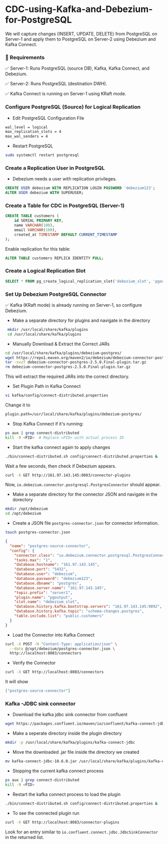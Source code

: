 # CDC-using-Kafka-and-Debezium-for-PostgreSQL
We will capture changes (INSERT, UPDATE, DELETE) from PostgreSQL on Server-1 and apply them to PostgreSQL on Server-2 using Debezium and Kafka Connect.

### 🔹 Requirements

✅ Server-1: Runs PostgreSQL (source DB), Kafka, Kafka Connect, and Debezium.

✅ Server-2: Runs PostgreSQL (destination DWH).

✅ Kafka Connect is running on Server-1 using KRaft mode.

### Configure PostgreSQL (Source) for Logical Replication
- Edit PostgreSQL Configuration File

```bash
wal_level = logical
max_replication_slots = 4
max_wal_senders = 4
```

- Restart PostgreSQL

```bash
sudo systemctl restart postgresql
```

### Create a Replication User in PostgreSQL
- Debezium needs a user with replication privileges.

```sql
CREATE USER debezium WITH REPLICATION LOGIN PASSWORD 'debezium123';
ALTER USER debezium WITH SUPERUSER;
```

### Create a Table for CDC in PostgreSQL (Server-1)

```sql
CREATE TABLE customers (
    id SERIAL PRIMARY KEY,
    name VARCHAR(100),
    email VARCHAR(100),
    created_at TIMESTAMP DEFAULT CURRENT_TIMESTAMP
);
```
Enable replication for this table:

```sql
ALTER TABLE customers REPLICA IDENTITY FULL;
```

### Create a Logical Replication Slot

```sql
SELECT * FROM pg_create_logical_replication_slot('debezium_slot', 'pgoutput');
```

### Set Up Debezium PostgreSQL Connector

✅ Kafka (KRaft mode) is already running on Server-1, so configure Debezium.

- Make a separate directory for plugins and navigate in the directory

```bash
 mkdir /usr/local/share/kafka/plugins
 cd /usr/local/share/kafka/plugins
```

- Manually Download & Extract the Correct JARs

```bash
cd /usr/local/share/kafka/plugins/debezium-postgres/
wget https://repo1.maven.org/maven2/io/debezium/debezium-connector-postgres/2.5.0.Final/debezium-connector-postgres-2.5.0.Final-plugin.tar.gz
tar -xvzf debezium-connector-postgres-2.5.0.Final-plugin.tar.gz
rm debezium-connector-postgres-2.5.0.Final-plugin.tar.gz
```
This will extract the required JARs into the correct directory.

- Set Plugin Path in Kafka Connect
```bash
vi kafka/config/connect-distributed.properties
```
Change it to 

```bash
plugin.path=/usr/local/share/kafka/plugins/debezium-postgres/
```

- Stop Kafka Connect if it's running:

```bash
ps aux | grep connect-distributed
kill -9 <PID>  # Replace <PID> with actual process ID
```

- Start the kafka connect again to apply changes

```bash
./bin/connect-distributed.sh config/connect-distributed.properties &
```
Wait a few seconds, then check if Debezium appears.

```bash
curl -X GET http://161.97.143.145:8083/connector-plugins
```
Now, `io.debezium.connector.postgresql.PostgresConnector` should appear.

- Make a separate directory for the connector JSON and navigate in the dorectory

```bash
mkdir /opt/debezium
cd /opt/debezium
```
- Create a JSON file `postgres-connector.json` for connector information.

```bash
touch postgres-connector.json
```

```json
{
  "name": "postgres-source-connector",
  "config": {
    "connector.class": "io.debezium.connector.postgresql.PostgresConnector",
    "tasks.max": "1",
    "database.hostname": "161.97.143.145",
    "database.port": "5432",
    "database.user": "debezium",
    "database.password": "debezium123",
    "database.dbname": "postgres",
    "database.server.name": "161.97.143.145",
    "topic.prefix": "server1",
    "plugin.name": "pgoutput",
    "slot.name": "debezium_slot",
    "database.history.kafka.bootstrap.servers": "161.97.143.145:9092",
    "database.history.kafka.topic": "schema-changes.postgres",
    "table.include.list": "public.customers"
  }
}
```

- Load the Connector into Kafka Connect

```bash
curl -X POST -H "Content-Type: application/json" \
  --data @/opt/debezium/postgres-connector.json \
  http://localhost:8083/connectors
```

- Verify the Connector

```bash
curl -X GET http://localhost:8083/connectors
```

It will show

```json
["postgres-source-connector"]
```

### Kafka -JDBC sink connector

- Download the kafka jdbc sink connector from confluent

```bash
wget https://packages.confluent.io/maven/io/confluent/kafka-connect-jdbc/10.6.0/kafka-connect-jdbc-10.6.0.jar
```

- Make a seperate directory inside the plugin directory
```bash
mkdir -p /usr/local/share/kafka/plugins/kafka-connect-jdbc
```

- Move the downloaded .jar file inside the directory we created
```bash
mv kafka-connect-jdbc-10.6.0.jar /usr/local/share/kafka/plugins/kafka-connect-jdbc/
```

- Stopping the current kafka connect process
```bash
ps aux | grep connect-distributed
kill -9 <PID>
```

- Restart the kafka connect process to load the plugin 
```bash
./bin/connect-distributed.sh config/connect-distributed.properties &
```

- To see the connected plugin run
```bash
curl -X GET http://localhost:8083/connector-plugins
```
Look for an entry similar to `io.confluent.connect.jdbc.JdbcSinkConnector` in the returned list.




